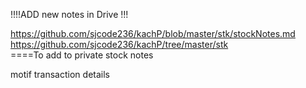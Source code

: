 
!!!!ADD  new notes in Drive !!!     

https://github.com/sjcode236/kachP/blob/master/stk/stockNotes.md      
https://github.com/sjcode236/kachP/tree/master/stk    
====To add to private stock notes     

motif  transaction details 

